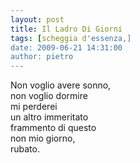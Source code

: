 ```yaml
---
layout: post
title: Il Ladro Di Giorni
tags: [scheggia d'essenza,]
date: 2009-06-21 14:31:00
author: pietro
---
```

Non voglio avere sonno,<br/>non voglio dormire<br/>mi perderei<br/>un altro immeritato<br/>frammento di questo<br/>non mio giorno,<br/>rubato.
